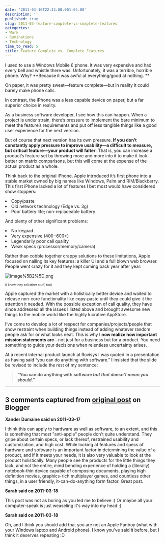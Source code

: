 ```yaml
---
date: '2011-03-16T22:13:00.001-04:00'
description: ''
published: true
slug: 2011-03-feature-complete-vs-complete-features
categories:
- Work
- Ruminations
- Technology
time_to_read: 5
title: Feature Complete vs. Complete Features
---
```



I used to use a Windows Mobile 6 phone. It was very expensive and had every bell and whistle there was. Unfortunately, it was a terrible, horrible phone. Why? **Because it was awful at everything/good at nothing. **

On paper, it was pretty sweet—feature complete—but in reality it could barely make phone calls.

In contrast, the iPhone was a less capable device on paper, but a far superior choice in reality. 

As a business software developer, I see how this can happen. When a project is under strain, there’s pressure to implement the bare minimum to meet the feature’s requirements and put off less tangible things like a good user experience for the next version.

But of course that next version has its own pressure. **If you don’t constantly apply pressure to improve usability—a difficult to measure, but critical feature—your product will falter**. That is, you can increase a product’s feature set by throwing more and more into it to make it look better on matrix comparisons, but this will come at the expense of the actual product as a whole.

Think back to the original iPhone. Apple introduced it’s first phone into a stable market owned by big names like Windows, Palm and RIM/Blackberry. This first iPhone lacked a lot of features I bet most would have considered show stoppers:  <li>Copy/paste</li>  <li>Old network technology (Edge vs. 3g)</li>  <li>Poor battery life; non-replaceable battery</li>

And plenty of other significant problems:  <li>No keypad</li>  <li>Very expensive ($400-$600+)</li>  <li>Legendarily poor call quality</li>  <li>Weak specs (processor/memory/camera)</li>

Rather than cobble together crappy solutions to these limitations, Apple focused on nailing its key features: a killer UI and a full blown web browser. People went crazy for it and they kept coming back year after year:

![image%5B2%5D.png](image%5B2%5D.png)  

<font size="1">(I know they sell other stuff, too)</font>

Apple captured the market with a holistically better device and waited to release non-core functionality like copy-paste until they could give it the attention it needed. With the possible exception of call quality, they have since addressed all the issues I listed above and brought awesome new things to the mobile world like the highly lucrative AppStore.

I’ve come to develop a lot of respect for companies/projects/people that show restraint when building things instead of adding whatever random people ask for or what looks neat. This is why **I now realize how important mission statements are**—not just for a business but for a product. You need something to guide your decisions when relentless uncertainty arises.

At a recent internal product launch at Rovisys I was quoted in a presentation as having said “you can do anything with software.” I insisted that the slide be revised to include the rest of my sentence:
<blockquote> 

**“You can do anything with software *but that doesn’t mean you should*.”**</blockquote>

---

## 3 comments captured from [original post](https://blog.wassupy.com/2011/03/feature-complete-vs-complete-features.html) on Blogger

**Xander Dumaine said on 2011-03-17**

I think this can apply to hardware as well as software, to an extent, and this is something that most &quot;anti-apple&quot; people don't quite understand. They gripe about certain specs, or lack thereof, restrained usability and customization, and high cost. While looking at features and specs of hardware and software is an important factor in determining  the value of a product, and if it meets your needs, it is also very valuable to look at the product holistically. Many people see the products for the little things they lack, and not the entire, mind bending experience of holding a (literally) notebook-thin device capable of composing documents, playing high definition movies, graphics-rich multiplayer games, and countless other things, in a user friendly, it-can-do-anything form factor. Great post.

**Sarah said on 2011-03-18**

This post was not as boring as you led me to believe :)  Or maybe all your computer-speak is just weaseling it's way into my head ;)

**Sarah said on 2011-03-18**

Oh, and I think you should add that you are not an Apple Fanboy (what with your Windows laptop and Android phone).  I know you've said it before, but I think it deserves repeating :D

